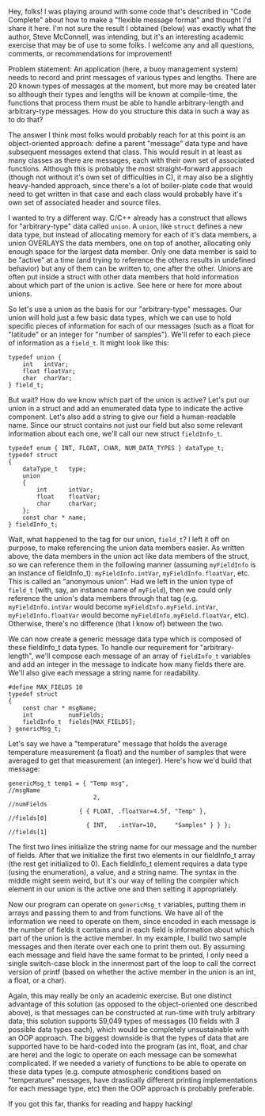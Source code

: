 Hey, folks! I was playing around with some code that's described in "Code Complete" about how to make a "flexible message format" and thought I'd share it here. I'm not sure the result I obtained (below) was exactly what the author, Steve McConnell, was intending, but it's an interesting academic exercise that may be of use to some folks. I welcome any and all questions, comments, or recommendations for improvement!

Problem statement: An application (here, a buoy management system) needs to record and print messages of various types and lengths. There are 20 known types of messages at the moment, but more may be created later so although their types and lengths will be known at compile-time, the functions that process them must be able to handle arbitrary-length and arbitrary-type messages. How do you structure this data in such a way as to do that?

The answer I think most folks would probably reach for at this point is an object-oriented approach: define a parent "message" data type and have subsequent messages extend that class. This would result in at least as many classes as there are messages, each with their own set of associated functions. Although this is probably the most straight-forward approach (though not without it's own set of difficulties in C), it may also be a slightly heavy-handed approach, since there's a lot of boiler-plate code that would need to get written in that case and each class would probably have it's own set of associated header and source files.

I wanted to try a different way. C/C++ already has a construct that allows for "arbitrary-type" data called `union`. A `union`, like `struct` defines a new data type, but instead of allocating memory for each of it's data members, a union OVERLAYS the data members, one on top of another, allocating only enough space for the largest data member. Only one data member is said to be "active" at a time (and trying to reference the others results in undefined behavior) but any of them can be written to, one after the other. Unions are often put inside a struct with other data members that hold information about which part of the union is active. See here or here for more about unions.

So let's use a union as the basis for our "arbitrary-type" messages. Our union will hold just a few basic data types, which we can use to hold specific pieces of information for each of our messages (such as a float for "latitude" or an integer for "number of samples"). We'll refer to each piece of information as a `field_t`. It might look like this:
```
typedef union {
    int   intVar;
    float floatVar;
    char  charVar;
} field_t;
```
But wait? How do we know which part of the union is active? Let's put our union in a struct and add an enumerated data type to indicate the active component. Let's also add a string to give our field a human-readable name. Since our struct contains not just our field but also some relevant information about each one, we'll call our new struct `fieldInfo_t`.
```
typedef enum { INT, FLOAT, CHAR, NUM_DATA_TYPES } dataType_t;
typedef struct
{
    dataType_t   type;
    union
    {
        int      intVar;
        float    floatVar;
        char     charVar;
    };
    const char * name;
} fieldInfo_t;
```
Wait, what happened to the tag for our union, `field_t`? I left it off on purpose, to make referencing the union data members easier. As written above, the data members in the union act like data members of the struct, so we can reference them in the following manner (assuming `myFieldInfo` is an instance of fieldInfo_t): `myFieldInfo.intVar`, `myFieldInfo.floatVar`, etc. This is called an "anonymous union". Had we left in the union type of `field_t` (with, say, an instance name of `myField`), then we could only reference the union's data members through that tag (e.g. `myFieldInfo.intVar` would become `myFieldInfo.myField.intVar`, `myFieldInfo.floatVar` would become `myFieldInfo.myField.floatVar`, etc). Otherwise, there's no difference (that I know of) between the two.

We can now create a generic message data type which is composed of these fieldInfo_t data types. To handle our requirement for "arbitrary-length", we'll compose each message of an array of `fieldInfo_t` variables and add an integer in the message to indicate how many fields there are. We'll also give each message a string name for readability.
```
#define MAX_FIELDS 10
typedef struct
{
    const char * msgName;
    int          numFields;
    fieldInfo_t  fields[MAX_FIELDS];
} genericMsg_t;
```
Let's say we have a "temperature" message that holds the average temperature measurement (a float) and the number of samples that were averaged to get that measurement (an integer). Here's how we'd build that message:
```
genericMsg_t temp1 = { "Temp msg",                              //msgName
                        2,                                      //numFields
                    { { FLOAT, .floatVar=4.5f, "Temp" },        //fields[0]
                      { INT,   .intVar=10,     "Samples" } } }; //fields[1]
```
The first two lines initialize the string name for our message and the number of fields. After that we initialize the first two elements in our fieldInfo_t array (the rest get initialized to 0). Each fieldInfo_t element requires a data type (using the enumeration), a value, and a string name. The syntax in the middle might seem weird, but it's our way of telling the compiler which element in our union is the active one and then setting it appropriately.

Now our program can operate on `genericMsg_t` variables, putting them in arrays and passing them to and from functions. We have all of the information we need to operate on them, since encoded in each message is the number of fields it contains and in each field is information about which part of the union is the active member. In my example, I build two sample messages and then iterate over each one to print them out. By assuming each message and field have the same format to be printed, I only need a single switch-case block in the innermost part of the loop to call the correct version of printf (based on whether the active member in the union is an int, a float, or a char).

Again, this may really be only an academic exercise. But one distinct advantage of this solution (as opposed to the object-oriented one described above), is that messages can be constructed at run-time with truly arbitrary data; this solution supports 59,049 types of messages (10 fields with 3 possible data types each), which would be completely unsustainable with an OOP approach. The biggest downside is that the types of data that are supported have to be hard-coded into the program (as int, float, and char are here) and the logic to operate on each message can be somewhat complicated. If we needed a variety of functions to be able to operate on these data types (e.g. compute atmospheric conditions based on "temperature" messages, have drastically different printing implementations for each message type, etc) then the OOP approach is probably preferable.

If you got this far, thanks for reading and happy hacking!